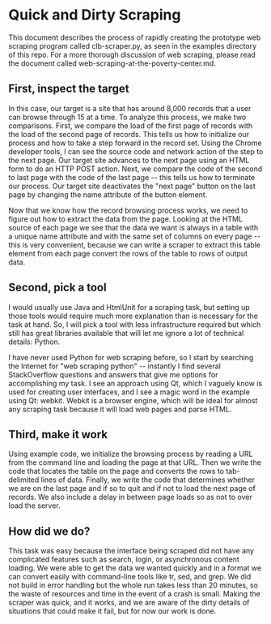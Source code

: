 Quick and Dirty Scraping
========================

This document describes the process of rapidly creating the prototype web
scraping program called clb-scraper.py, as seen in the examples directory of
this repo.  For a more thorough discussion of web scraping, please read the
document called web-scraping-at-the-poverty-center.md.


First, inspect the target
-------------------------
In this case, our target is a site that has around 8,000 records that a user
can browse through 15 at a time.  To analyze this process, we make two 
comparisons.  First, we compare the load of the first page of records with the
load of the second page of records.  This tells us how to initialize our process
and how to take a step forward in the record set.  Using the Chrome developer
tools, I can see the source code and network action of the step to the next
page.  Our target site advances to the next page using  an HTML form to do an 
HTTP POST action.  Next, we compare the code of the second to last page with
the code of the last page -- this tells us how to terminate our process.  Our
target site deactivates the "next page" button on the last page by changing the
name attribute of the button element.

Now that we know how the record browsing process works, we need to figure out
how to extract the data from the page.  Looking at the HTML source of each
page we see that the data we want is always in a table with a unique name
attribute and with the same set of columns on every page -- this is very 
convenient, because we can write a scraper to extract this table element from
each page convert the rows of the table to rows of output data.

Second, pick a tool
-------------------
I would usually use Java and HtmlUnit for a scraping task, but setting up those
tools would require much more explanation than is necessary for the task at
hand.  So, I will pick a tool with less infrastructure required but which still
has great libraries available that will let me ignore a lot of technical
details: Python.

I have never used Python for web scraping before, so I start by searching the
Internet for "web scraping python" -- instantly I find several StackOverflow
questions and answers that give me options for accomplishing my task.  I see an
approach using Qt, which I vaguely know is used for creating user interfaces,
and I see a magic word in the example using Qt: webkit.  Webkit is a browser
engine, which will be ideal for almost any scraping task because it will load
web pages and parse HTML.

Third, make it work
-------------------
Using example code, we initialize the browsing process by reading a URL from
the command line and loading the page at that URL.  Then we write the code that
locates the table on the page and converts the rows to tab-delimited lines of
data.  Finally, we write the code that determines whether we are on the last
page and if so to quit and if not to load the next page of records.  We also
include a delay in between page loads so as not to over load the server.

How did we do?
--------------
This task was easy because the interface being scraped did not have any
complicated features such as search, login, or asynchronous content loading.
We were able to get the data we wanted quickly and in a format we can convert
easily with command-line tools like tr, sed, and grep.  We did not build in
error handling but the whole run takes less than 20 minutes, so the waste of
resources and time in the event of a crash is small.  Making the scraper was
quick, and it works, and we are aware of the dirty details of situations that
could make it fail, but for now our work is done.



